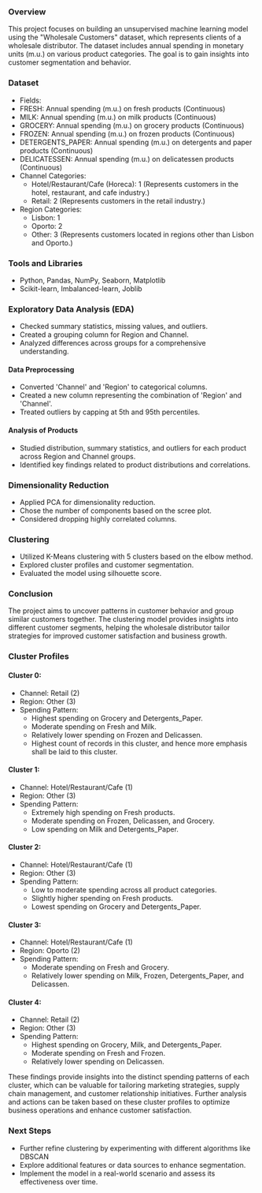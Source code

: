 ### Overview
This project focuses on building an unsupervised machine learning model using the "Wholesale Customers" dataset, which represents clients of a wholesale distributor. The dataset includes annual spending in monetary units (m.u.) on various product categories. The goal is to gain insights into customer segmentation and behavior.

### Dataset

- Fields:
- FRESH: Annual spending (m.u.) on fresh products (Continuous)
- MILK: Annual spending (m.u.) on milk products (Continuous)
- GROCERY: Annual spending (m.u.) on grocery products (Continuous)
- FROZEN: Annual spending (m.u.) on frozen products (Continuous)
- DETERGENTS_PAPER: Annual spending (m.u.) on detergents and paper products (Continuous)
- DELICATESSEN: Annual spending (m.u.) on delicatessen products (Continuous)
- Channel Categories:
	- Hotel/Restaurant/Cafe (Horeca): 1 (Represents customers in the hotel, restaurant, and cafe industry.)
	- Retail: 2 (Represents customers in the retail industry.)
- Region Categories: 
	- Lisbon: 1
	- Oporto: 2
	- Other: 3 (Represents customers located in regions other than Lisbon and Oporto.)


### Tools and Libraries

- Python, Pandas, NumPy, Seaborn, Matplotlib
- Scikit-learn, Imbalanced-learn, Joblib

### Exploratory Data Analysis (EDA)

- Checked summary statistics, missing values, and outliers.
- Created a grouping column for Region and Channel.
- Analyzed differences across groups for a comprehensive understanding.

#### Data Preprocessing

- Converted 'Channel' and 'Region' to categorical columns.
- Created a new column representing the combination of 'Region' and 'Channel'.
- Treated outliers by capping at 5th and 95th percentiles.

#### Analysis of Products

- Studied distribution, summary statistics, and outliers for each product across Region and Channel groups.
- Identified key findings related to product distributions and correlations.

### Dimensionality Reduction

- Applied PCA for dimensionality reduction.
- Chose the number of components based on the scree plot.
- Considered dropping highly correlated columns.

### Clustering

- Utilized K-Means clustering with 5 clusters based on the elbow method.
- Explored cluster profiles and customer segmentation.
- Evaluated the model using silhouette score.

### Conclusion

The project aims to uncover patterns in customer behavior and group similar customers together. The clustering model provides insights into different customer segments, helping the wholesale distributor tailor strategies for improved customer satisfaction and business growth.

### Cluster Profiles 

#### Cluster 0:

- Channel: Retail (2)
- Region: Other (3)
- Spending Pattern:
    - Highest spending on Grocery and Detergents_Paper.
    - Moderate spending on Fresh and Milk.
    - Relatively lower spending on Frozen and Delicassen.
    - Highest count of records in this cluster, and hence more emphasis shall be laid to this cluster.

#### Cluster 1:

- Channel: Hotel/Restaurant/Cafe (1)
- Region: Other (3)
- Spending Pattern:
    - Extremely high spending on Fresh products.
    - Moderate spending on Frozen, Delicassen, and Grocery.
    - Low spending on Milk and Detergents_Paper.

#### Cluster 2:
- Channel: Hotel/Restaurant/Cafe (1)
- Region: Other (3)
- Spending Pattern:
    - Low to moderate spending across all product categories.
    - Slightly higher spending on Fresh products.
    - Lowest spending on Grocery and Detergents_Paper.

#### Cluster 3:
- Channel: Hotel/Restaurant/Cafe (1)
- Region: Oporto (2)
- Spending Pattern:
    - Moderate spending on Fresh and Grocery.
    - Relatively lower spending on Milk, Frozen, Detergents_Paper, and Delicassen.

#### Cluster 4:
- Channel: Retail (2)
- Region: Other (3)
- Spending Pattern:
    - Highest spending on Grocery, Milk, and Detergents_Paper.
    - Moderate spending on Fresh and Frozen.
    - Relatively lower spending on Delicassen.



These findings provide insights into the distinct spending patterns of each cluster, which can be valuable for tailoring marketing strategies, supply chain management, and customer relationship initiatives. Further analysis and actions can be taken based on these cluster profiles to optimize business operations and enhance customer satisfaction.

### Next Steps

- Further refine clustering by experimenting with different algorithms like DBSCAN
- Explore additional features or data sources to enhance segmentation.
- Implement the model in a real-world scenario and assess its effectiveness over time.